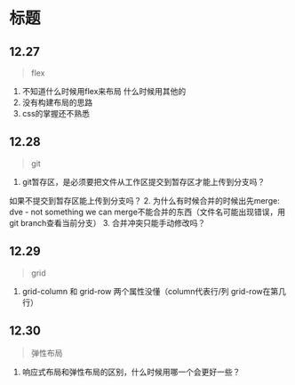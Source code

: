 # 标题

## 12.27

> flex

1. 不知道什么时候用flex来布局
  什么时候用其他的
2. 没有构建布局的思路
3. css的掌握还不熟悉

## 12.28

> git

1. git暂存区，是必须要把文件从工作区提交到暂存区才能上传到分支吗？

如果不提交到暂存区能上传到分支吗？
2. 为什么有时候合并的时候出先merge: dve - not something we can merge不能合并的东西（文件名可能出现错误，用git branch查看当前分支）
3. 合并冲突只能手动修改吗？

## 12.29

> grid

1. grid-column 和 grid-row 两个属性没懂（column代表行/列  grid-row在第几行）

## 12.30

> 弹性布局

1. 响应式布局和弹性布局的区别，什么时候用哪一个会更好一些？
